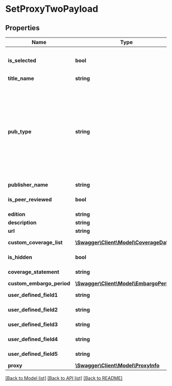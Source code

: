 # SetProxyTwoPayload

## Properties
Name | Type | Description | Notes
------------ | ------------- | ------------- | -------------
**is_selected** | **bool** | Indicates if selected in a customer&#x27;s account. | 
**title_name** | **string** | Title Name | [optional] 
**pub_type** | **string** | Type of publication. Valid values are journal, newsletter, report, proceedings, website, newspaper, unspecified, book, bookseries, database, thesisdissertation, streamingaudio, streamingvideo, and audiobook. | [optional] 
**publisher_name** | **string** | Publisher Name | [optional] 
**is_peer_reviewed** | **bool** | Field to indicate if title is peer reviewed. | [optional] 
**edition** | **string** | Title Edition | [optional] 
**description** | **string** | Description | [optional] 
**url** | **string** | URL | [optional] 
**custom_coverage_list** | [**\Swagger\Client\Model\CoverageDates[]**](CoverageDates.md) | Custom Coverage List | [optional] 
**is_hidden** | **bool** | Field to indicate if title is hidden. | [optional] 
**coverage_statement** | **string** | Coverage Statement | [optional] 
**custom_embargo_period** | [**\Swagger\Client\Model\EmbargoPeriod**](EmbargoPeriod.md) |  | [optional] 
**user_defined_field1** | **string** | User Defined Field 1 | [optional] 
**user_defined_field2** | **string** | User Defined Field 2 | [optional] 
**user_defined_field3** | **string** | User Defined Field 3 | [optional] 
**user_defined_field4** | **string** | User Defined Field 4 | [optional] 
**user_defined_field5** | **string** | User Defined Field 5 | [optional] 
**proxy** | [**\Swagger\Client\Model\ProxyInfo**](ProxyInfo.md) |  | [optional] 

[[Back to Model list]](../README.md#documentation-for-models) [[Back to API list]](../README.md#documentation-for-api-endpoints) [[Back to README]](../README.md)

